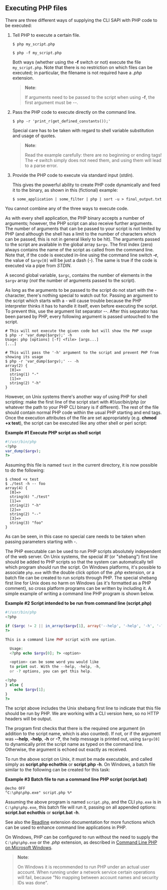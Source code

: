 Executing PHP files
-------------------

There are three different ways of supplying the CLI SAPI with PHP code
to be executed:

1.  Tell PHP to execute a certain file.

        $ php my_script.php

        $ php -f my_script.php

    Both ways (whether using the **-f** switch or not) execute the file
    `my_script.php`. Note that there is no restriction on which files
    can be executed; in particular, the filename is not required have a
    *.php* extension.

    > **Note**:
    >
    > If arguments need to be passed to the script when using **-f**,
    > the first argument must be *--*.

2.  Pass the PHP code to execute directly on the command line.

        $ php -r 'print_r(get_defined_constants());'

    Special care has to be taken with regard to shell variable
    substitution and usage of quotes.

    > **Note**:
    >
    > Read the example carefully: there are no beginning or ending tags!
    > The **-r** switch simply does not need them, and using them will
    > lead to a parse error.

3.  Provide the PHP code to execute via standard input (*stdin*).

    This gives the powerful ability to create PHP code dynamically and
    feed it to the binary, as shown in this (fictional) example:

        $ some_application | some_filter | php | sort -u > final_output.txt

You cannot combine any of the three ways to execute code.

As with every shell application, the PHP binary accepts a number of
arguments; however, the PHP script can also receive further arguments.
The number of arguments that can be passed to your script is not limited
by PHP (and although the shell has a limit to the number of characters
which can be passed, this is not in general likely to be hit). The
arguments passed to the script are available in the global array
`$argv`. The first index (zero) always contains the name of the script
as called from the command line. Note that, if the code is executed
in-line using the command line switch **-r**, the value of `$argv[0]`
will be just a dash (*-*). The same is true if the code is executed via
a pipe from *STDIN*.

A second global variable, `$argc`, contains the number of elements in
the `$argv` array (*not* the number of arguments passed to the script).

As long as the arguments to be passed to the script do not start with
the *-* character, there's nothing special to watch out for. Passing an
argument to the script which starts with a *-* will cause trouble
because the PHP interpreter thinks it has to handle it itself, even
before executing the script. To prevent this, use the argument list
separator *--*. After this separator has been parsed by PHP, every
following argument is passed untouched to the script.

    # This will not execute the given code but will show the PHP usage
    $ php -r 'var_dump($argv);' -h
    Usage: php [options] [-f] <file> [args...]
    [...]

    # This will pass the '-h' argument to the script and prevent PHP from showing its usage
    $ php -r 'var_dump($argv);' -- -h
    array(2) {
      [0]=>
      string(1) "-"
      [1]=>
      string(2) "-h"
    }

However, on Unix systems there's another way of using PHP for shell
scripting: make the first line of the script start with
*\#!/usr/bin/php* (or whatever the path to your PHP CLI binary is if
different). The rest of the file should contain normal PHP code within
the usual PHP starting and end tags. Once the execution attributes of
the file are set appropriately (e.g. **chmod +x test**), the script can
be executed like any other shell or perl script:

**Example \#1 Execute PHP script as shell script**

``` php
#!/usr/bin/php
<?php
var_dump($argv);
?>
```

Assuming this file is named `test` in the current directory, it is now
possible to do the following:

    $ chmod +x test
    $ ./test -h -- foo
    array(4) {
      [0]=>
      string(6) "./test"
      [1]=>
      string(2) "-h"
      [2]=>
      string(2) "--"
      [3]=>
      string(3) "foo"
    }

As can be seen, in this case no special care needs to be taken when
passing parameters starting with *-*.

The PHP executable can be used to run PHP scripts absolutely independent
of the web server. On Unix systems, the special *\#!* (or "shebang")
first line should be added to PHP scripts so that the system can
automatically tell which program should run the script. On Windows
platforms, it's possible to associate `php.exe` with the double click
option of the *.php* extension, or a batch file can be created to run
scripts through PHP. The special shebang first line for Unix does no
harm on Windows (as it's formatted as a PHP comment), so cross platform
programs can be written by including it. A simple example of writing a
command line PHP program is shown below.

**Example \#2 Script intended to be run from command line (script.php)**

``` php
#!/usr/bin/php
<?php

if ($argc != 2 || in_array($argv[1], array('--help', '-help', '-h', '-?'))) {
?>

This is a command line PHP script with one option.

  Usage:
  <?php echo $argv[0]; ?> <option>

  <option> can be some word you would like
  to print out. With the --help, -help, -h,
  or -? options, you can get this help.

<?php
} else {
    echo $argv[1];
}
?>
```

The script above includes the Unix shebang first line to indicate that
this file should be run by PHP. We are working with a CLI version here,
so no HTTP headers will be output.

The program first checks that there is the required one argument (in
addition to the script name, which is also counted). If not, or if the
argument was **--help**, **-help**, **-h** or **-?**, the help message
is printed out, using `$argv[0]` to dynamically print the script name as
typed on the command line. Otherwise, the argument is echoed out exactly
as received.

To run the above script on Unix, it must be made executable, and called
simply as **script.php echothis** or **script.php -h**. On Windows, a
batch file similar to the following can be created for this task:

**Example \#3 Batch file to run a command line PHP script (script.bat)**

``` shell
@echo OFF
"C:\php\php.exe" script.php %*
```

Assuming the above program is named `script.php`, and the CLI `php.exe`
is in `C:\php\php.exe`, this batch file will run it, passing on all
appended options: **script.bat echothis** or **script.bat -h**.

See also the <a href="/ref/readline.html" class="link">Readline</a>
extension documentation for more functions which can be used to enhance
command line applications in PHP.

On Windows, PHP can be configured to run without the need to supply the
`C:\php\php.exe` or the *.php* extension, as described in
<a href="/install/windows/legacy/index.html#install.windows.legacy.commandline" class="link">Command Line PHP on Microsoft Windows</a>.

> **Note**:
>
> On Windows it is recommended to run PHP under an actual user account.
> When running under a network service certain operations will fail,
> because "No mapping between account names and security IDs was done".
